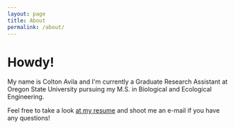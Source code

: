 ```yaml
---
layout: page
title: About
permalink: /about/
---
```


# Howdy! 

My name is Colton Avila and I'm currently a Graduate Research Assistant at Oregon State University pursuing my M.S. in Biological and Ecological Engineering. 

Feel free to take a look [at my resume](https://utkimchi.github.io/assets/Colton_Avila_Resume_2021.pdf) and shoot me an e-mail if you have any questions!


